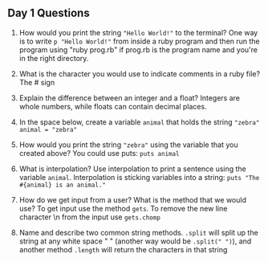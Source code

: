 ## Day 1 Questions

1. How would you print the string `"Hello World!"` to the terminal?
One way is to write `p "Hello World!"` from inside a ruby program and then run the program using "ruby prog.rb" if prog.rb is the program name and you're in the right directory.

1. What is the character you would use to indicate comments in a ruby file? The # sign

1. Explain the difference between an integer and a float? Integers are whole numbers, while floats can contain decimal places.

1. In the space below, create a variable `animal` that holds the string `"zebra"`
`animal = "zebra"`

1. How would you print the string `"zebra"` using the variable that you created above? You could use puts:
`puts animal`

1. What is interpolation? Use interpolation to print a sentence using the variable `animal`. Interpolation is sticking variables into a string:
`puts "The #{animal} is an animal."`

1. How do we get input from a user? What is the method that we would use? To get input use the method `gets`. To remove the new line character \n from the input use `gets.chomp`

1. Name and describe two common string methods. `.split` will split up the string at any white space " " (another way would be `.split(" ")`), and another method `.length` will return the characters in that string
